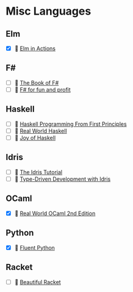 # Misc Languages

## Elm
- [x] 📘 [Elm in Actions](https://www.manning.com/books/elm-in-action)

## F#
- [ ] 📘 [The Book of F#](https://nostarch.com/fsharp)
- [ ] 📘 [F# for fun and profit](https://fsharpforfunandprofit.com/)

## Haskell
- [ ] 📘 [Haskell Programming From First Principles](https://haskellbook.com/)
- [ ] 📘 [Real World Haskell](http://book.realworldhaskell.org/)
- [ ] 📘 [Joy of Haskell](https://joyofhaskell.com/)

## Idris
- [ ] 🔗 [The Idris Tutorial](http://docs.idris-lang.org/en/latest/tutorial/index.html)
- [ ] 📘 [Type-Driven Development with Idris](https://www.manning.com/books/type-driven-development-with-idris)

## OCaml
- [x] 📘 [Real World OCaml 2nd Edition](http://dev.realworldocaml.org/)

## Python
- [x] 📘 [Fluent Python](https://www.amazon.com/Fluent-Python-Concise-Effective-Programming/dp/1491946008)

## Racket
- [ ] 📘 [Beautiful Racket](https://beautifulracket.com/)
